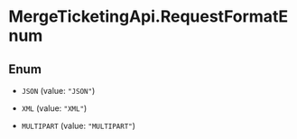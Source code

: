# MergeTicketingApi.RequestFormatEnum

## Enum


* `JSON` (value: `"JSON"`)

* `XML` (value: `"XML"`)

* `MULTIPART` (value: `"MULTIPART"`)


